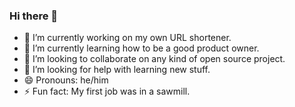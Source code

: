 ### Hi there 👋

- 🔭 I’m currently working on my own URL shortener.
- 🌱 I’m currently learning how to be a good product owner.
- 👯 I’m looking to collaborate on any kind of open source project.
- 🤔 I’m looking for help with learning new stuff.
- 😄 Pronouns: he/him
- ⚡ Fun fact: My first job was in a sawmill.
